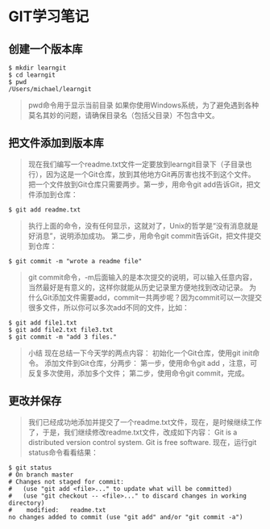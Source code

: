 # GIT学习笔记

## 创建一个版本库
```
$ mkdir learngit
$ cd learngit
$ pwd
/Users/michael/learngit
```
>pwd命令用于显示当前目录
>如果你使用Windows系统，为了避免遇到各种莫名其妙的问题，请确保目录名（包括父目录）不包含中文。


## 把文件添加到版本库
>现在我们编写一个readme.txt文件一定要放到learngit目录下（子目录也行），因为这是一个Git仓库，放到其他地方Git再厉害也找不到这个文件。
>把一个文件放到Git仓库只需要两步。第一步，用命令git add告诉Git，把文件添加到仓库：


```
$ git add readme.txt
```
>执行上面的命令，没有任何显示，这就对了，Unix的哲学是“没有消息就是好消息”，说明添加成功。
>第二步，用命令git commit告诉Git，把文件提交到仓库：


```
$ git commit -m "wrote a readme file"

```
>git commit命令，-m后面输入的是本次提交的说明，可以输入任意内容，当然最好是有意义的，这样你就能从历史记录里方便地找到改动记录。
>为什么Git添加文件需要add，commit一共两步呢？因为commit可以一次提交很多文件，所以你可以多次add不同的文件，比如：
```
$ git add file1.txt
$ git add file2.txt file3.txt
$ git commit -m "add 3 files."
```

>小结
>现在总结一下今天学的两点内容：
>初始化一个Git仓库，使用git init命令。
>添加文件到Git仓库，分两步：
>第一步，使用命令git add <file>，注意，可反复多次使用，添加多个文件；
>第二步，使用命令git commit，完成。


## 更改并保存

>我们已经成功地添加并提交了一个readme.txt文件，现在，是时候继续工作了，于是，我们继续修改readme.txt文件，改成如下内容：
>Git is a distributed version control system.
>Git is free software.
>现在，运行git status命令看看结果：



```
$ git status
# On branch master
# Changes not staged for commit:
#   (use "git add <file>..." to update what will be committed)
#   (use "git checkout -- <file>..." to discard changes in working directory)
#    modified:   readme.txt
no changes added to commit (use "git add" and/or "git commit -a")
```

